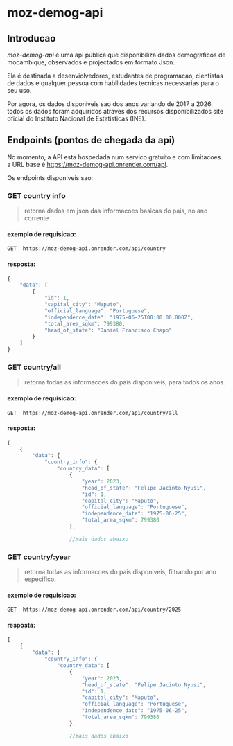 # moz-demog-api

## Introducao

*moz-demog-api* é uma api publica que disponibiliza dados demograficos de mocambique, observados e projectados em formato Json.

Ela é destinada a desenviolvedores, estudantes de programacao, cientistas de dados e qualquer pessoa com habilidades tecnicas necessarias para o seu uso.

Por agora, os dados disponiveis sao dos anos variando de 2017 a 2026. todos os dados foram adquiridos atraves dos recursos disponibilizados site oficial do Instituto Nacional de Estatisticas (INE).


## Endpoints (pontos de chegada da api)

No momento, a API esta hospedada num servico gratuito e com limitacoes.
 a URL base é https://moz-demog-api.onrender.com/api.

Os endpoints disponiveis sao:

### GET country info
> retorna dados em json das informacoes basicas do pais, no ano corrente

#### exemplo de requisicao:
```curl
GET  https://moz-demog-api.onrender.com/api/country
```
#### resposta:
```js
{
    "data": [
        {
            "id": 1,
            "capital_city": "Maputo",
            "official_language": "Portuguese",
            "independence_date": "1975-06-25T00:00:00.000Z",
            "total_area_sqkm": 799380,
            "head_of_state": "Daniel Francisco Chapo"
        }
    ]
}
```
### GET country/all
> retorna todas as informacoes do pais disponiveis, para todos os anos.
#### exemplo de requisicao:
```curl
GET  https://moz-demog-api.onrender.com/api/country/all
```
#### resposta:
```js
[
    {
        "data": {
            "country_info": {
                "country_data": [
                    {
                        "year": 2023,
                        "head_of_state": "Felipe Jacinto Nyusi",
                        "id": 1,
                        "capital_city": "Maputo",
                        "official_language": "Portuguese",
                        "independence_date": "1975-06-25",
                        "total_area_sqkm": 799380
                    },

                    //mais dados abaixo
```

### GET country/:year
> retorna todas as informacoes do pais disponiveis, filtrando por ano especifico.
#### exemplo de requisicao:
```curl
GET  https://moz-demog-api.onrender.com/api/country/2025
```
#### resposta:
```js
[
    {
        "data": {
            "country_info": {
                "country_data": [
                    {
                        "year": 2023,
                        "head_of_state": "Felipe Jacinto Nyusi",
                        "id": 1,
                        "capital_city": "Maputo",
                        "official_language": "Portuguese",
                        "independence_date": "1975-06-25",
                        "total_area_sqkm": 799380
                    },

                    //mais dados abaixo
```




